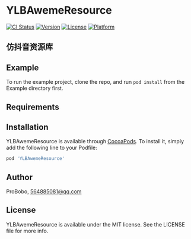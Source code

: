 # YLBAwemeResource

[![CI Status](https://img.shields.io/travis/ProBobo/YLBAwemeResource.svg?style=flat)](https://travis-ci.org/ProBobo/YLBAwemeResource)
[![Version](https://img.shields.io/cocoapods/v/YLBAwemeResource.svg?style=flat)](https://cocoapods.org/pods/YLBAwemeResource)
[![License](https://img.shields.io/cocoapods/l/YLBAwemeResource.svg?style=flat)](https://cocoapods.org/pods/YLBAwemeResource)
[![Platform](https://img.shields.io/cocoapods/p/YLBAwemeResource.svg?style=flat)](https://cocoapods.org/pods/YLBAwemeResource)

## 仿抖音资源库

## Example

To run the example project, clone the repo, and run `pod install` from the Example directory first.

## Requirements

## Installation

YLBAwemeResource is available through [CocoaPods](https://cocoapods.org). To install
it, simply add the following line to your Podfile:

```ruby
pod 'YLBAwemeResource'
```

## Author

ProBobo, 564885081@qq.com

## License

YLBAwemeResource is available under the MIT license. See the LICENSE file for more info.
